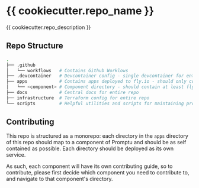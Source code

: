 # {{ cookiecutter.repo_name }}

{{ cookiecutter.repo_description }}

## Repo Structure

```sh
.
├── .github 
│   └── workflows   # Contains Github Worklows
├── .devcontainer   # Devcontainer config - single devcontainer for entire repo
├── apps            # Contains apps deployed to fly.io - should only contain directories
│   └── <component> # Component directory - should contain at least fly.toml and Dockerfile
├── docs            # Central docs for entire repo
├── infrastructure  # Terraform config for entire repo
└── scripts         # Helpful utilities and scripts for maintaining projects and repo
```

## Contributing

This repo is structured as a monorepo: each directory in the `apps` directory of this repo should map to a component of Promptu and should be as self contained as possible. Each directory should be deployed as its own service.

As such, each component will have its own contributing guide, so to contribute, please first decide which component you need to contribute to, and navigate to that component's directory.
